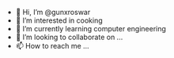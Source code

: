 - 👋 Hi, I’m @gunxroswar
- 👀 I’m interested in cooking
- 🌱 I’m currently learning computer engineering
- 💞️ I’m looking to collaborate on ...
- 📫 How to reach me ...

<!---
gunxroswar/gunxroswar is a ✨ special ✨ repository because its `README.md` (this file) appears on your GitHub profile.
You can click the Preview link to take a look at your changes.
--->
